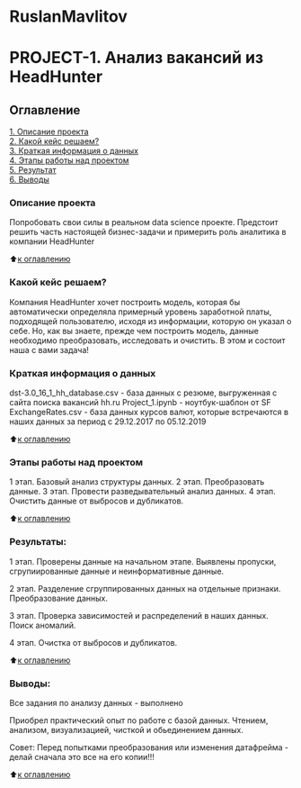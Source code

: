 # RuslanMavlitov
# PROJECT-1. Анализ вакансий из HeadHunter

## Оглавление  
[1. Описание проекта](/home/ruslan/Документы/sf/russ174/README.md#My-first-project)  
[2. Какой кейс решаем?](.README.md#Какой-кейс-решаем)  
[3. Краткая информация о данных](.README.md#Краткая-информация-о-данных)  
[4. Этапы работы над проектом](.README.md#Этапы-работы-над-проектом)  
[5. Результат](.README.md#Результат)    
[6. Выводы](.README.md#Выводы) 

### Описание проекта    
Попробовать свои силы в реальном data science проекте. 
Предстоит решить часть настоящей бизнес-задачи и примерить роль аналитика в компании HeadHunter

:arrow_up:[к оглавлению](_)


### Какой кейс решаем?    
Компания HeadHunter хочет построить модель, которая бы автоматически определяла примерный уровень заработной платы, подходящей пользователю, исходя из информации, которую он указал о себе. Но, как вы знаете, прежде чем построить модель, данные необходимо преобразовать, исследовать и очистить. В этом и состоит наша с вами задача!

### Краткая информация о данных
dst-3.0_16_1_hh_database.csv - база данных с резюме, выгруженная с сайта поиска вакансий hh.ru
Project_1.ipynb - ноутбук-шаблон от SF
ExchangeRates.csv - база данных курсов валют, которые встречаются в наших данных за период с 29.12.2017 по 05.12.2019
  
:arrow_up:[к оглавлению](.README.md#Оглавление)


### Этапы работы над проектом  
1 этап. Базовый анализ структуры данных.
2 этап. Преобразовать данные.
3 этап. Провести разведывательный анализ данных.
4 этап. Очистить данные от выбросов и дубликатов.

:arrow_up:[к оглавлению](.README.md#Оглавление)


### Результаты:  
1 этап. Проверены данные на начальном этапе. Выявлены пропуски, сгрупиированные данные и неинформативные данные.

2 этап. Разделение сгруппированных данных на отдельные признаки. Преобразование данных.

3 этап. Проверка зависимостей и распределений в наших данных. Поиск аномалий.

4 этап. Очистка от выбросов и дубликатов.

:arrow_up:[к оглавлению](.README.md#Оглавление)


### Выводы:  
Все задания по анализу данных - выполнено

Приобрел практический опыт по работе с базой данных. Чтением, анализом, визуализацией, чисткой и обьединением данных.

Совет: Перед попытками преобразования или изменения датафрейма - делай сначала это все на его копии!!!

:arrow_up:[к оглавлению](.README.md#Оглавление)



